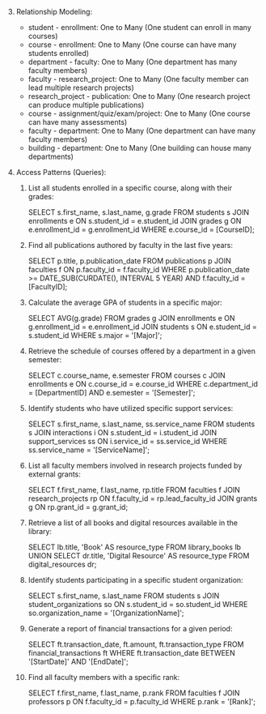 
3.	Relationship Modeling:

    - student - enrollment: One to Many (One student can enroll in many courses)
    - course - enrollment: One to Many (One course can have many students enrolled)
    - department - faculty: One to Many (One department has many faculty members)
    - faculty - research_project: One to Many (One faculty member can lead multiple research projects)
    - research_project - publication: One to Many (One research project can produce multiple publications)
    - course - assignment/quiz/exam/project: One to Many (One course can have many assessments)
    - faculty - department: One to Many (One department can have many faculty members)
    - building - department: One to Many (One building can house many departments)

4.	Access Patterns (Queries):
    1.	List all students enrolled in a specific course, along with their grades:

        SELECT s.first_name, s.last_name, g.grade
        FROM students s
        JOIN enrollments e ON s.student_id = e.student_id
        JOIN grades g ON e.enrollment_id = g.enrollment_id
        WHERE e.course_id = [CourseID];

    2.	Find all publications authored by faculty in the last five years:

        SELECT p.title, p.publication_date
        FROM publications p
        JOIN faculties f ON p.faculty_id = f.faculty_id
        WHERE p.publication_date >= DATE_SUB(CURDATE(), INTERVAL 5 YEAR)
        AND f.faculty_id = [FacultyID];

    3.	Calculate the average GPA of students in a specific major:

        SELECT AVG(g.grade)
        FROM grades g
        JOIN enrollments e ON g.enrollment_id = e.enrollment_id
        JOIN students s ON e.student_id = s.student_id
        WHERE s.major = '[Major]';

    4.	Retrieve the schedule of courses offered by a department in a given semester:

        SELECT c.course_name, e.semester
        FROM courses c
        JOIN enrollments e ON c.course_id = e.course_id
        WHERE c.department_id = [DepartmentID]
        AND e.semester = '[Semester]';

    5.	Identify students who have utilized specific support services:

        SELECT s.first_name, s.last_name, ss.service_name
        FROM students s
        JOIN interactions i ON s.student_id = i.student_id
        JOIN support_services ss ON i.service_id = ss.service_id
        WHERE ss.service_name = '[ServiceName]';

    6.	List all faculty members involved in research projects funded by external grants:

        SELECT f.first_name, f.last_name, rp.title
        FROM faculties f
        JOIN research_projects rp ON f.faculty_id = rp.lead_faculty_id
        JOIN grants g ON rp.grant_id = g.grant_id;

    7.	Retrieve a list of all books and digital resources available in the library:

        SELECT lb.title, 'Book' AS resource_type
        FROM library_books lb
        UNION
        SELECT dr.title, 'Digital Resource' AS resource_type
        FROM digital_resources dr;

    8.	Identify students participating in a specific student organization:

        SELECT s.first_name, s.last_name
        FROM students s
        JOIN student_organizations so ON s.student_id = so.student_id
        WHERE so.organization_name = '[OrganizationName]';

    9.	Generate a report of financial transactions for a given period:

        SELECT ft.transaction_date, ft.amount, ft.transaction_type
        FROM financial_transactions ft
        WHERE ft.transaction_date BETWEEN '[StartDate]' AND '[EndDate]';

    10.	Find all faculty members with a specific rank:

        SELECT f.first_name, f.last_name, p.rank
        FROM faculties f
        JOIN professors p ON f.faculty_id = p.faculty_id
        WHERE p.rank = '[Rank]';
